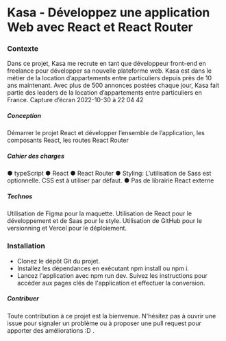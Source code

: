 # Kasa - Développez une application Web avec React et React Router

### Contexte

Dans ce projet, Kasa me recrute en tant que développeur front-end en freelance pour développer sa nouvelle plateforme web. Kasa est dans le métier de la location d’appartements entre particuliers depuis près de 10 ans maintenant. Avec plus de 500 annonces postées chaque jour, Kasa fait partie des leaders de la location d’appartements entre particuliers en France. Capture d’écran 2022-10-30 à 22 04 42

##### Conception

Démarrer le projet React et développer l’ensemble de l’application, les composants React, les routes React Router

##### Cahier des charges

● typeScript
● React
● React Router
● Styling: L’utilisation de Sass est optionnelle. CSS est à utiliser par défaut.
● Pas de librairie React externe

##### Technos

Utilisation de Figma pour la maquette.
Utilisation de React pour le développement et de Saas pour le style.
Utilisation de GitHub pour le versionning et Vercel pour le déploiement.

### Installation

- Clonez le dépôt Git du projet.
- Installez les dépendances en exécutant npm install ou npm i.
- Lancez l'application avec npm run dev. Suivez les instructions pour accéder aux pages clés de l'application et effectuer la conversion.

##### Contribuer

Toute contribution à ce projet est la bienvenue. N'hésitez pas à ouvrir une issue pour signaler un problème ou à proposer une pull request pour apporter des améliorations :D .
